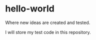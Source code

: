 # hello-world
Where new ideas are created and tested.

I will store my test code in this repository.
